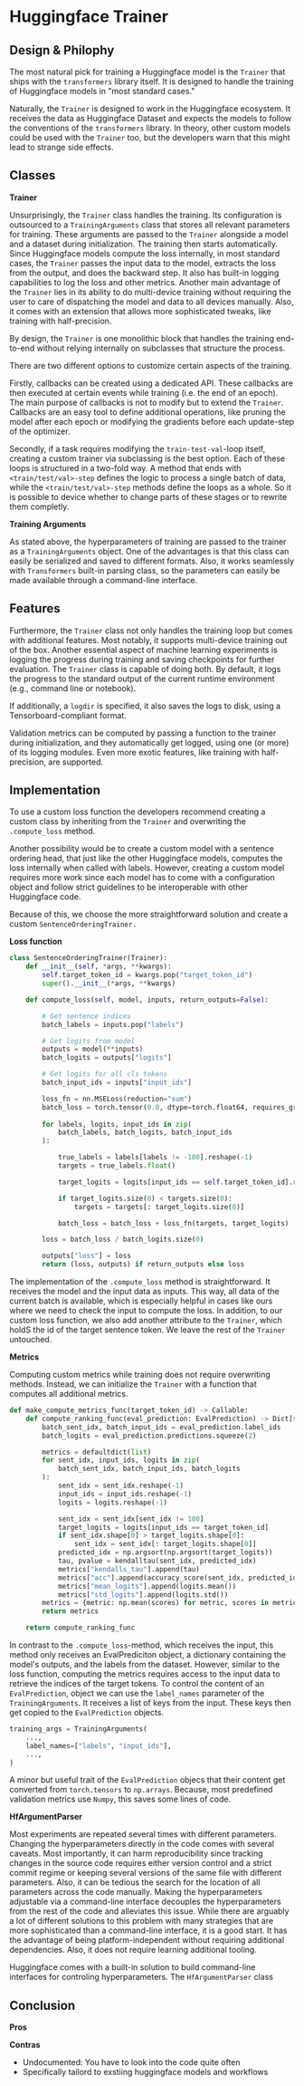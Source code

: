# Huggingface Trainer

## Design & Philophy
 
The most natural pick for training a Huggingface model is the `Trainer` that ships with the `transformers` library itself.
It is designed to handle the training of Huggingface models in "most standard cases."

Naturally, the `Trainer` is designed to work in the Huggingface ecosystem. It receives the data as Huggingface Dataset and expects the models to follow the conventions of the `transformers` library.
In theory, other custom models could be used with the `Trainer` too, but the developers warn that this might lead to strange side effects.


## Classes

__Trainer__

Unsurprisingly, the `Trainer` class handles the training. 
Its configuration is outsourced to a `TrainingArguments` class that stores all relevant parameters for training.
These arguments are passed to the `Trainer`  alongside a model and a dataset during initialization.
The training then starts automatically. Since Huggingface models compute the loss internally, in most standard cases, the `Trainer`  passes the input data to the model, extracts the loss from the output, and does the backward step. It also has built-in logging capabilities to log the loss and other metrics.
Another main advantage of the `Trainer` lies in its ability to do multi-device training without requiring the user to care of dispatching the model and data to all devices manually. Also, it comes with an extension that allows more sophisticated tweaks, like training with half-precision.

By design, the `Trainer` is one monolithic block that handles the training end-to-end without relying internally on subclasses that structure the process.

There are two different options to customize certain aspects of the training.

Firstly, callbacks can be created using a dedicated API.
These callbacks are then executed at certain events while training (i.e. the end of an epoch).
The main purpose of callbacks is not to modify but to extend the `Trainer`.
Callbacks are an easy tool to define additional operations, like pruning the model after each epoch or modifying the gradients before each update-step of the optimizer.

Secondly, if a task requires modifying the `train-test-val`-loop itself, creating a custom trainer via subclassing is the best option.
Each of these loops is structured in a two-fold way. A method that ends with `<train/test/val>-step` defines the logic to process a single batch of data, while the `<train/test/val>-step` methods define the loops as a whole. So it is possible to device whether to change parts of these stages or to rewrite them completly.

__Training Arguments__

As stated above, the hyperparameters of training are passed to the trainer as a `TrainingArguments` object. One of the advantages is that this class can easily be serialized and saved to different formats. Also, it works seamlessly with `Transformers` built-in parsing class, so the parameters can easily be made available through a command-line interface.


## Features
Furthermore, the `Trainer` class not only handles the training loop but comes with additional features.
Most notably, it supports multi-device training out of the box.
Another essential aspect of machine learning experiments is logging the progress during training and saving checkpoints for further evaluation.
The `Trainer` class is capable of doing both.
By default, it logs the progress to the standard output of the current runtime environment (e.g., command line or notebook). 

If additionally, a `logdir` is specified, it also saves the logs to disk, using a Tensorboard-compliant format.

Validation metrics can be computed by passing a function to the trainer during initialization, and they automatically get logged, using one (or more) of its logging modules.
Even more exotic features, like training with half-precision, are supported.


## Implementation

To use a custom loss function the developers recommend creating a custom class by inheriting from the `Trainer` and overwriting the `.compute_loss` method.

Another possibility would be to create a custom model with a sentence ordering head, that just like the other Huggingface models, computes the loss internally when called with labels. However, creating a custom model requires more work since each model has to come with a configuration object and follow strict guidelines to be interoperable with other Huggingface code.

Because of this, we choose the more straightforward solution and create a custom `SentenceOrderingTrainer.`

__Loss function__

```python
class SentenceOrderingTrainer(Trainer):
    def __init__(self, *args, **kwargs):
        self.target_token_id = kwargs.pop("target_token_id")
        super().__init__(*args, **kwargs)

    def compute_loss(self, model, inputs, return_outputs=False):

        # Get sentence indices
        batch_labels = inputs.pop("labels")

        # Get logits from model
        outputs = model(**inputs)
        batch_logits = outputs["logits"]

        # Get logits for all cls tokens
        batch_input_ids = inputs["input_ids"]

        loss_fn = nn.MSELoss(reduction="sum")
        batch_loss = torch.tensor(0.0, dtype=torch.float64, requires_grad=True)
        
        for labels, logits, input_ids in zip(
            batch_labels, batch_logits, batch_input_ids
        ):

            true_labels = labels[labels != -100].reshape(-1)
            targets = true_labels.float()

            target_logits = logits[input_ids == self.target_token_id].reshape(-1)

            if target_logits.size(0) < targets.size(0):
                targets = targets[: target_logits.size(0)]

            batch_loss = batch_loss + loss_fn(targets, target_logits)

        loss = batch_loss / batch_logits.size(0)

        outputs["loss"] = loss
        return (loss, outputs) if return_outputs else loss
```

The implementation of the `.compute_loss` method is straightforward.
It receives the model and the input data as inputs.
This way, all data of the current batch is available, which is especially helpful in cases like ours where we need to check the input to compute the loss.
In addition, to our custom loss function, we also add another attribute to the `Trainer`, which holdS the id of the target sentence token.
We leave the rest of the `Trainer` untouched.

__Metrics__

Computing custom metrics while training does not require overwriting methods.
Instead, we can initialize the `Trainer` with a function that computes all additional metrics.

```python
def make_compute_metrics_func(target_token_id) -> Callable:
    def compute_ranking_func(eval_prediction: EvalPrediction) -> Dict[str, float]:
        batch_sent_idx, batch_input_ids = eval_prediction.label_ids
        batch_logits = eval_prediction.predictions.squeeze(2)

        metrics = defaultdict(list)
        for sent_idx, input_ids, logits in zip(
            batch_sent_idx, batch_input_ids, batch_logits
        ):
            sent_idx = sent_idx.reshape(-1)
            input_ids = input_ids.reshape(-1)
            logits = logits.reshape(-1)

            sent_idx = sent_idx[sent_idx != 100]
            target_logits = logits[input_ids == target_token_id]
            if sent_idx.shape[0] > target_logits.shape[0]:
                sent_idx = sent_idx[: target_logits.shape[0]]
            predicted_idx = np.argsort(np.argsort(target_logits))
            tau, pvalue = kendalltau(sent_idx, predicted_idx)
            metrics["kendalls_tau"].append(tau)
            metrics["acc"].append(accuracy_score(sent_idx, predicted_idx))
            metrics["mean_logits"].append(logits.mean())
            metrics["std_logits"].append(logits.std())
        metrics = {metric: np.mean(scores) for metric, scores in metrics.items()}
        return metrics

    return compute_ranking_func
```

In contrast to the `.compute_loss`-method, which receives the input, this method only receives an EvalPrediciton object, a dictionary containing the model's outputs, and the labels from the dataset.
However, similar to the loss function, computing the metrics requires access to the input data to retrieve the indices of the target tokens. To control the content of an `EvalPrediction`, object we can use the `label_names` parameter of the `TrainingArguments`. It receives a list of keys from the input. These keys then get copied to the `EvalPrediction` objects.

```python
training_args = TrainingArguments(
	...,
	label_names=["labels", "input_ids"],
	...,
)
```
A minor but useful trait of the `EvalPrediction` objecs that their content get converted from `torch.tensors` to `np.arrays`. Because, most predefined validation metrics use `Numpy`, this saves some lines of code.

__HfArgumentParser__

Most experiments are repeated several times with different parameters. Changing the hyperparameters directly in the code comes with several caveats. Most importantly, it can harm reproducibility since tracking changes in the source code requires either version control and a strict commit regime or keeping several versions of the same file with different parameters. Also, it can be tedious the search for the location of all parameters across the code manually.
Making the hyperparameters adjustable via a command-line interface decouples the hyperparameters from the rest of the code and alleviates this issue.
While there are arguably a lot of different solutions to this problem with many strategies that are more sophisticated than a command-line interface, it is a good start. It has the advantage of being platform-independent without requiring additional dependencies. Also, it does not require learning additional tooling.

Huggingface comes with a built-in solution to build command-line interfaces for controling hyperparameters.
The `HfArgumentParser` class 



## Conclusion

__Pros__

__Contras__

* Undocumented: You have to look into the code quite often
* Specifically tailord to exstiing huggingface models and workflows